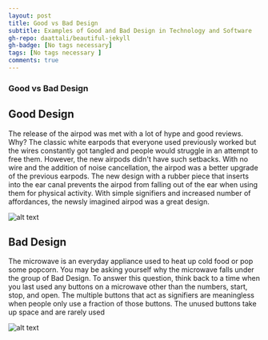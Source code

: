 ```yaml
---
layout: post
title: Good vs Bad Design
subtitle: Examples of Good and Bad Design in Technology and Software
gh-repo: daattali/beautiful-jekyll
gh-badge: [No tags necessary]
tags: [No tags necessary ]
comments: true
---
```

### Good vs Bad Design 
## Good Design
The release of the airpod was met with a lot of hype and good reviews. Why? The classic white earpods that everyone used previously worked but the wires constantly got tangled and people would struggle in an attempt to free them. However, the new airpods didn't have such setbacks. With no wire and the addition of noise cancellation, the airpod was a better upgrade of the previous earpods. The new design with a rubber piece that inserts into the ear canal prevents the airpod from falling out of the ear when using them for physical activity. With simple signifiers and increased number of affordances, the newsly imagined airpod was a great design.

![alt text](Apple-AirPods-worlds-most-popular-wireless-headphones_03202019.jpg)
 
## Bad Design
The microwave is an everyday appliance used to heat up cold food or pop some popcorn. You may be asking yourself why the microwave falls under the group of Bad Design. To answer this question, think back to a time when you last used any buttons on a microwave other than the numbers, start, stop, and open. The multiple buttons that act as signifiers are meaningless when people only use a fraction of those buttons. The unused buttons take up space and are rarely used

![alt text](3544029ld.jpg)

